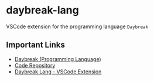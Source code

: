 # daybreak-lang

VSCode extension for the programming language `Daybreak`

## Important Links
- [Daybreak (Programming Language)](https://github.com/ExoKomodo/Daybreak)
- [Code Repository](https://github.com/ExoKomodo/daybreak-lang)
- [Daybreak Lang - VSCode Extension](https://marketplace.visualstudio.com/items?itemName=ExoKomodo.daybreak-lang)
